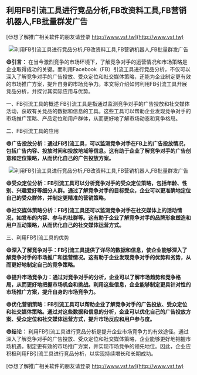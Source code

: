 ## **利用FB引流工具进行竞品分析,FB改资料工具,FB营销机器人,FB批量群发广告**

[😍想了解推广相关软件的朋友请登录 http://www.vst.tw](http://www.vst.tw)

 <center><img src="https://vst.tw/MP4/tuiguang/png/0.png" alt="利用FB引流工具进行竞品分析,FB改资料工具,FB营销机器人,FB批量群发广告"></center>

**😄引言：**
在当今激烈竞争的市场环境下，了解竞争对手的运营情况和市场策略是企业取得成功的关键。而利用Facebook（FB）引流工具进行竞品分析，不仅可以深入了解竞争对手的广告投放、受众定位和社交媒体策略，还能为企业制定更有效的市场推广方案，提升自身的市场竞争力。本文将介绍如何利用FB引流工具开展竞品分析，并探讨其实际应用与优势。

一、FB引流工具的概述
FB引流工具是指通过监测竞争对手的广告投放和社交媒体活动，获取有关竞品的数据和信息的工具。这些工具可以帮助企业发现竞争对手的市场推广策略、产品定位和用户群体，从而更好地了解市场动态和竞争格局。

二、FB引流工具的应用

**😄广告投放分析：通过FB引流工具，可以监测竞争对手在FB上的广告投放情况，包括广告内容、投放时间和投放地域等信息。这有助于企业了解竞争对手的广告创意和定位策略，从而优化自己的广告投放方案。**

 <center><img src="https://vst.tw/MP4/tuiguang/png/7.png" alt="利用FB引流工具进行竞品分析,FB改资料工具,FB营销机器人,FB批量群发广告"></center>

**😄受众定位分析：FB引流工具可以分析竞争对手的受众定位策略，包括年龄、性别、兴趣爱好等细分人群。通过了解竞争对手的目标受众，企业可以更准确地定位自己的受众群体，并制定更精准的营销策略。**

**😄社交媒体策略分析：FB引流工具还可以监测竞争对手在社交媒体上的活动情况，如发布的内容、参与的社群等。这有助于企业了解竞争对手的品牌形象塑造和用户互动策略，从而优化自己的社交媒体运营方式。**

三、利用FB引流工具的优势

**😄深入了解竞争对手：FB引流工具提供了详尽的数据和信息，使企业能够深入了解竞争对手的市场推广和运营情况。这有助于企业发现竞争对手的优势和劣势，从而更好地制定自己的竞争策略。**

**😄提升市场竞争力：通过对竞争对手的分析，企业可以了解市场趋势和竞争格局，从而更好地把握市场机会和挑战。利用这些信息，企业能够制定更具针对性的市场推广方案，提升自身的市场竞争力。**

**😄优化营销策略：FB引流工具可以帮助企业了解竞争对手的广告投放、受众定位和社交媒体策略。通过对这些数据和信息的分析，企业可以优化自己的广告投放方案、受众定位和社交媒体运营方式，提升市场反应和用户参与度。**

**😄结论：**
利用FB引流工具进行竞品分析是提升企业市场竞争力的有效途径。通过深入了解竞争对手的广告投放、受众定位和社交媒体策略，企业能够更好地把握市场机遇，制定更有效的市场推广方案，并实现市场竞争的领先地位。因此，企业应积极利用FB引流工具进行竞品分析，以实现持续增长和长期成功。

[😍想了解推广相关软件的朋友请登录 http://www.vst.tw](http://www.vst.tw)



